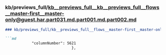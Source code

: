 ### kb/previews_full/kb__previews_full__kb__previews_full__flows__master-first__master-only@guest.har.part031.md.part001.md.part002.md

```md
### kb/previews_full/kb__previews_full__flows__master-first__master-only@guest.har.part031.md.part001.md (part 002)

```md
            "columnNumber": 5621
                              },
                           
```

```

```
